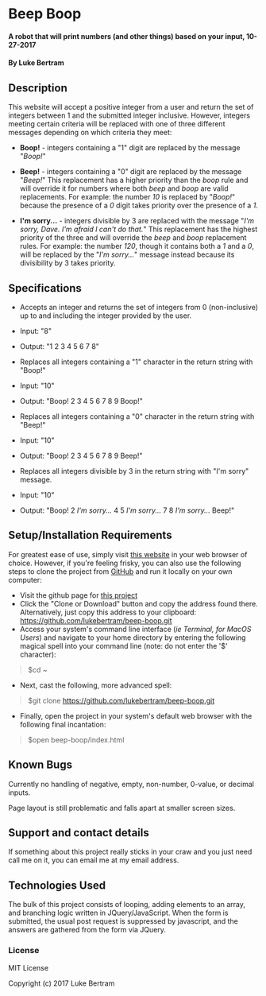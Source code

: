 # Beep Boop

#### A robot that will print numbers (and other things) based on your input, 10-27-2017

#### By Luke Bertram

## Description

This website will accept a positive integer from a user and return the set of integers between 1 and the submitted integer inclusive. However, integers meeting certain criteria will be replaced with one of three different messages depending on which criteria they meet:

* **Boop!** - integers containing a "1" digit are replaced by the message "_Boop!_"

* **Beep!** - integers containing a "0" digit are replaced by the message "_Beep!_" This replacement has a higher priority than the _boop_ rule and will override it for numbers where both _beep_ and _boop_ are valid replacements. For example: the number _10_ is replaced by "_Boop!_" because the presence of a _0_ digit takes priority over the presence of a _1_.

* **I'm sorry...** - integers divisible by 3 are replaced with the message "_I'm sorry, Dave. I'm afraid I can't do that._" This replacement has the highest priority of the three and will override the _beep_ and _boop_ replacement rules. For example: the number _120_, though it contains both a _1_ and a _0_, will be replaced by the "_I'm sorry..._" message instead because its divisibility by 3 takes priority.

## Specifications

* Accepts an integer and returns the set of integers from 0 (non-inclusive) up to and including the integer provided by the user.  
 * Input: "8"
 * Output: "1 2 3 4 5 6 7 8"


* Replaces all integers containing a "1" character in the return string with "Boop!"  
 * Input: "10"
 * Output: "Boop! 2 3 4 5 6 7 8 9 Boop!"


* Replaces all integers containing a "0" character in the return string with "Beep!"
 * Input: "10"
 * Output: "Boop! 2 3 4 5 6 7 8 9 Beep!"


* Replaces all integers divisible by 3 in the return string with "I'm sorry" message.
 * Input: "10"
 * Output: "Boop! 2 _I'm sorry..._ 4 5 _I'm sorry..._ 7 8 _I'm sorry..._ Beep!"


 ## Setup/Installation Requirements

 For greatest ease of use, simply visit [this website](http://lukebertram.github.io/beep-boop) in your web browser of choice. However, if you're feeling frisky, you can also use the following steps to clone the project from [GitHub](http://github.com) and run it locally on your own computer:

 * Visit the github page for [this project](http://github.com/lukebertram/beep-boop)
 * Click the "Clone or Download" button and copy the address found there. Alternatively, just copy this address to your clipboard: https://github.com/lukebertram/beep-boop.git
 * Access your system's command line interface (_ie Terminal, for MacOS Users_) and navigate to your home directory by entering the following magical spell into your command line (note: do not enter the '$' character):
 >$cd ~

 * Next, cast the following, more advanced spell:  
 >$git clone https://github.com/lukebertram/beep-boop.git

 * Finally, open the project in your system's default web browser with the following final incantation:
 >$open beep-boop/index.html


## Known Bugs

Currently no handling of negative, empty, non-number, 0-value, or decimal inputs.

Page layout is still problematic and falls apart at smaller screen sizes.

## Support and contact details

If something about this project really sticks in your craw and you just need call me on it, you can email me at my email address.

## Technologies Used

The bulk of this project consists of looping, adding elements to an array, and branching logic written in JQuery/JavaScript. When the form is submitted, the usual post request is suppressed by javascript, and the answers are gathered from the form via JQuery.

### License

MIT License

Copyright (c) 2017 Luke Bertram
